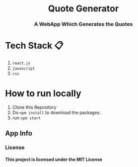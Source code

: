<h1 align="center">Quote Generator</h1>

<h3 align="center">A WebApp Which Generates the Quotes</h3>

# Tech Stack 📋
  
  1. `react.js`
  2. `javascript`
  3. `css`


# How to run locally 
  
  1. Clone this Repository
  2. Do `npm install` to download the packages.
  3. run `npm start`

## App Info

<h3>License</h3>

<h4>This project is licensed under the MIT License</h4>

  

